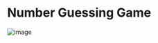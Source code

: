 # Number Guessing Game

![image](https://github.com/user-attachments/assets/201fb1a6-00dc-4141-99a1-1fdb2e9cea09)
